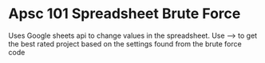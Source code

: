 # Apsc 101 Spreadsheet Brute Force
Uses Google sheets api to change values in the spreadsheet. Use --> to get the best rated project based on the settings found from the brute force code
